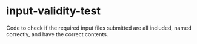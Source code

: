 # input-validity-test
Code to check if the required input files submitted are all included, named correctly, and have the correct contents.
